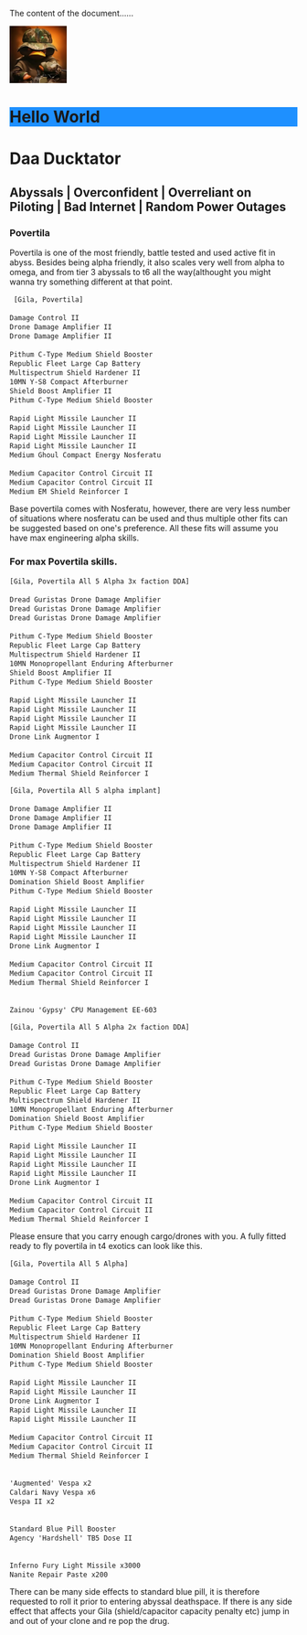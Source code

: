 <!DOCTYPE html>
<html>
<head>
  <title>HTML Tutorial</title>
</head>
<body>

The content of the document......

<img src="Images/duck%20high%20res.png" width="100" />


<h1 style="background-color:DodgerBlue;">Hello World</h1>

# Daa Ducktator 
## Abyssals | Overconfident | Overreliant on Piloting | Bad Internet | Random Power Outages
### Povertila
Povertila is one of the most friendly, battle tested and used active fit in abyss. Besides being alpha friendly, it also scales very well from alpha to omega, and from tier 3 abyssals to t6 all the way(althought you might wanna try something different at that point.
```
 [Gila, Povertila]

Damage Control II
Drone Damage Amplifier II
Drone Damage Amplifier II

Pithum C-Type Medium Shield Booster
Republic Fleet Large Cap Battery
Multispectrum Shield Hardener II
10MN Y-S8 Compact Afterburner
Shield Boost Amplifier II
Pithum C-Type Medium Shield Booster

Rapid Light Missile Launcher II
Rapid Light Missile Launcher II
Rapid Light Missile Launcher II
Rapid Light Missile Launcher II
Medium Ghoul Compact Energy Nosferatu

Medium Capacitor Control Circuit II
Medium Capacitor Control Circuit II
Medium EM Shield Reinforcer I
```
Base povertila comes with Nosferatu, however, there are very less number of situations where nosferatu can be used and thus multiple other fits can be suggested based on one's preference. All these fits will assume you have max engineering alpha skills.

### For max Povertila skills. 

```
[Gila, Povertila All 5 Alpha 3x faction DDA]

Dread Guristas Drone Damage Amplifier
Dread Guristas Drone Damage Amplifier
Dread Guristas Drone Damage Amplifier

Pithum C-Type Medium Shield Booster
Republic Fleet Large Cap Battery
Multispectrum Shield Hardener II
10MN Monopropellant Enduring Afterburner
Shield Boost Amplifier II
Pithum C-Type Medium Shield Booster

Rapid Light Missile Launcher II
Rapid Light Missile Launcher II
Rapid Light Missile Launcher II
Rapid Light Missile Launcher II
Drone Link Augmentor I

Medium Capacitor Control Circuit II
Medium Capacitor Control Circuit II
Medium Thermal Shield Reinforcer I
```
```
[Gila, Povertila All 5 alpha implant]

Drone Damage Amplifier II
Drone Damage Amplifier II
Drone Damage Amplifier II

Pithum C-Type Medium Shield Booster
Republic Fleet Large Cap Battery
Multispectrum Shield Hardener II
10MN Y-S8 Compact Afterburner
Domination Shield Boost Amplifier
Pithum C-Type Medium Shield Booster

Rapid Light Missile Launcher II
Rapid Light Missile Launcher II
Rapid Light Missile Launcher II
Rapid Light Missile Launcher II
Drone Link Augmentor I

Medium Capacitor Control Circuit II
Medium Capacitor Control Circuit II
Medium Thermal Shield Reinforcer I


Zainou 'Gypsy' CPU Management EE-603
```
```
[Gila, Povertila All 5 Alpha 2x faction DDA]

Damage Control II
Dread Guristas Drone Damage Amplifier
Dread Guristas Drone Damage Amplifier

Pithum C-Type Medium Shield Booster
Republic Fleet Large Cap Battery
Multispectrum Shield Hardener II
10MN Monopropellant Enduring Afterburner
Domination Shield Boost Amplifier
Pithum C-Type Medium Shield Booster

Rapid Light Missile Launcher II
Rapid Light Missile Launcher II
Rapid Light Missile Launcher II
Rapid Light Missile Launcher II
Drone Link Augmentor I

Medium Capacitor Control Circuit II
Medium Capacitor Control Circuit II
Medium Thermal Shield Reinforcer I
```
Please ensure that you carry enough cargo/drones with you. A fully fitted ready to fly povertila in t4 exotics can look like this. 
```
[Gila, Povertila All 5 Alpha]

Damage Control II
Dread Guristas Drone Damage Amplifier
Dread Guristas Drone Damage Amplifier

Pithum C-Type Medium Shield Booster
Republic Fleet Large Cap Battery
Multispectrum Shield Hardener II
10MN Monopropellant Enduring Afterburner
Domination Shield Boost Amplifier
Pithum C-Type Medium Shield Booster

Rapid Light Missile Launcher II
Rapid Light Missile Launcher II
Drone Link Augmentor I
Rapid Light Missile Launcher II
Rapid Light Missile Launcher II

Medium Capacitor Control Circuit II
Medium Capacitor Control Circuit II
Medium Thermal Shield Reinforcer I


'Augmented' Vespa x2
Caldari Navy Vespa x6
Vespa II x2


Standard Blue Pill Booster
Agency 'Hardshell' TB5 Dose II


Inferno Fury Light Missile x3000
Nanite Repair Paste x200
```
There can be many side effects to standard blue pill, it is therefore requested to roll it prior to entering abyssal deathspace. If there is any side effect that affects your Gila (shield/capacitor capacity penalty etc) jump in and out of your clone and re pop the drug. 
</body>
</html>
